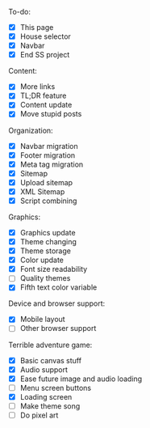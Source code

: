 ﻿To-do:
- [x] This page
- [x] House selector
- [x] Navbar
- [x] End SS project

Content:
- [x] More links
- [x] TL;DR feature
- [x] Content update
- [X] Move stupid posts

Organization:
- [x] Navbar migration
- [x] Footer migration
- [x] Meta tag migration
- [x] Sitemap
- [X] Upload sitemap
- [X] XML Sitemap
- [x] Script combining

Graphics:
- [x] Graphics update
- [x] Theme changing
- [x] Theme storage
- [x] Color update
- [x] Font size readability
- [ ] Quality themes
- [x] Fifth text color variable

Device and browser support:
- [x] Mobile layout
- [ ] Other browser support

Terrible adventure game:
- [x] Basic canvas stuff
- [x] Audio support
- [x] Ease future image and audio loading
- [ ] Menu screen buttons
- [X] Loading screen
- [ ] Make theme song
- [ ] Do pixel art
